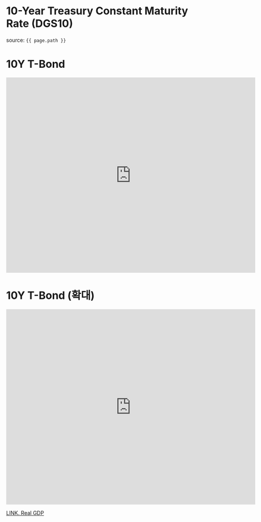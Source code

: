 # 10-Year Treasury Constant Maturity Rate (DGS10)

source: `{{ page.path }}`


# 10Y T-Bond
<iframe src="https://fred.stlouisfed.org/graph/graph-landing.php?g=AhvZ&width=670&height=475" scrolling="no" frameborder="0" style="overflow:hidden; width:670px; height:525px;" allowTransparency="true" loading="lazy"></iframe>

# 10Y T-Bond (확대)
<iframe src="https://fred.stlouisfed.org/graph/graph-landing.php?g=Ahw1&width=670&height=475" scrolling="no" frameborder="0" style="overflow:hidden; width:670px; height:525px;" allowTransparency="true" loading="lazy"></iframe>


[LINK. Real GDP](https://fred.stlouisfed.org/series/DGS10)

